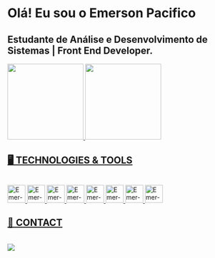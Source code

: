 
# Olá! Eu sou o Emerson Pacifico 

## Estudante de Análise e Desenvolvimento de Sistemas | Front End Developer.

<div>
  <a href="https://github.com/emersonpacifico">
  <img height="170" src="https://github-readme-stats.vercel.app/api?username=EmersonPacifico&theme=dark&show_icons=true"/>
  <img height="170" src="https://github-readme-stats.vercel.app/api/top-langs/?username=EmersonPacifico&layout=donut&langs_count=7&theme=dark"/>

</div>

 ## 🖥️ TECHNOLOGIES & TOOLS
 <div style="display: inline_block" ><br>
	 
<img align-itens="center" alt="Emer-JS" height="40" width="40" src="https://cdn.jsdelivr.net/gh/devicons/devicon/icons/javascript/javascript-original.svg">
<img  align-itens="center"  alt="Emer-HTML" height="40" width="40" src="https://cdn.jsdelivr.net/gh/devicons/devicon/icons/html5/html5-original.svg">
<img  align-itens="center"  alt="Emer-CSS" height="40" width="40" src="https://cdn.jsdelivr.net/gh/devicons/devicon/icons/css3/css3-original.svg">
 <img  align-itens="center"  alt="Emer-JQuery" height="40" width="40" src="https://cdn.jsdelivr.net/gh/devicons/devicon/icons/jquery/jquery-plain-wordmark.svg">
 <img  align-itens="center"  alt="Emer-Sass" height="40" width="40" src="https://cdn.jsdelivr.net/gh/devicons/devicon/icons/sass/sass-original.svg">
 <img  align-itens="center"  alt="Emer-Bootstrap" height="40" width="40" src="https://cdn.jsdelivr.net/gh/devicons/devicon/icons/bootstrap/bootstrap-original.svg">
<img  align-itens="center"  alt="Emer-figma" height="40" width="40" src="https://cdn.jsdelivr.net/gh/devicons/devicon/icons/figma/figma-original.svg">
<img  align-itens="center"  alt="Emer-Git" height="40" width="40" src="https://cdn.jsdelivr.net/gh/devicons/devicon/icons/git/git-original.svg">

        
	 
 </div>

 ## 👋 CONTACT

   <div style="display: inline_block"><br>
   <a href="https://www.linkedin.com/in/emerson-pacifico-3b3216296/"><img src="https://img.shields.io/badge/LinkedIn-0077B5?style=for-the-badge&logo=linkedin&logoColor=white"  target="_blank"></a>
  
        
  </div>




